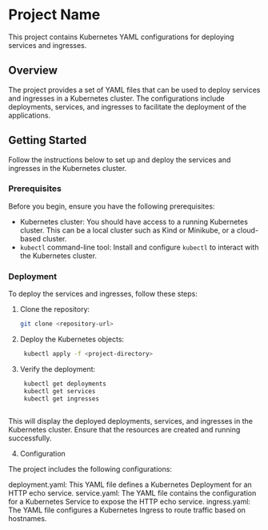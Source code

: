 # Project Name

This project contains Kubernetes YAML configurations for deploying services and ingresses.

## Overview

The project provides a set of YAML files that can be used to deploy services and ingresses in a Kubernetes cluster. The configurations include deployments, services, and ingresses to facilitate the deployment of the applications.

## Getting Started

Follow the instructions below to set up and deploy the services and ingresses in the Kubernetes cluster.

### Prerequisites

Before you begin, ensure you have the following prerequisites:

- Kubernetes cluster: You should have access to a running Kubernetes cluster. This can be a local cluster such as Kind or Minikube, or a cloud-based cluster.
- `kubectl` command-line tool: Install and configure `kubectl` to interact with the Kubernetes cluster.

### Deployment

To deploy the services and ingresses, follow these steps:

1. Clone the repository:

   ```bash
   git clone <repository-url>


2. Deploy the Kubernetes objects:

   ```bash
    kubectl apply -f <project-directory>

3. Verify the deployment:

   ```bash
    kubectl get deployments
    kubectl get services
    kubectl get ingresses
    
This will display the deployed deployments, services, and ingresses in the Kubernetes cluster. Ensure that the resources are created and running successfully.

4. Configuration

The project includes the following configurations:

deployment.yaml: This YAML file defines a Kubernetes Deployment for an HTTP echo service. 
service.yaml: The YAML file contains the configuration for a Kubernetes Service to expose the HTTP echo service. 
ingress.yaml: The YAML file configures a Kubernetes Ingress to route traffic based on hostnames.